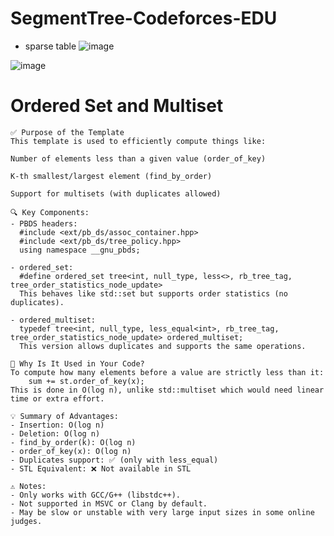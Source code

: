 # SegmentTree-Codeforces-EDU

- sparse table 
![image](https://github.com/user-attachments/assets/1b0670c8-b2f2-4b5b-afb9-52bfaff374ee)

![image](https://github.com/user-attachments/assets/cdeb0a53-7a6a-4774-9186-7543bbeb0690)

# Ordered Set and Multiset
```
✅ Purpose of the Template
This template is used to efficiently compute things like:

Number of elements less than a given value (order_of_key)

K-th smallest/largest element (find_by_order)

Support for multisets (with duplicates allowed)

🔍 Key Components:
- PBDS headers: 
  #include <ext/pb_ds/assoc_container.hpp>
  #include <ext/pb_ds/tree_policy.hpp>
  using namespace __gnu_pbds;

- ordered_set:
  #define ordered_set tree<int, null_type, less<>, rb_tree_tag, tree_order_statistics_node_update>
  This behaves like std::set but supports order statistics (no duplicates).

- ordered_multiset:
  typedef tree<int, null_type, less_equal<int>, rb_tree_tag, tree_order_statistics_node_update> ordered_multiset;
  This version allows duplicates and supports the same operations.

🎯 Why Is It Used in Your Code?
To compute how many elements before a value are strictly less than it:
    sum += st.order_of_key(x);
This is done in O(log n), unlike std::multiset which would need linear time or extra effort.

💡 Summary of Advantages:
- Insertion: O(log n)
- Deletion: O(log n)
- find_by_order(k): O(log n)
- order_of_key(x): O(log n)
- Duplicates support: ✅ (only with less_equal)
- STL Equivalent: ❌ Not available in STL

⚠️ Notes:
- Only works with GCC/G++ (libstdc++).
- Not supported in MSVC or Clang by default.
- May be slow or unstable with very large input sizes in some online judges.
```



